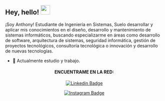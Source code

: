 <h2> Hey, hello! <img src="https://user-images.githubusercontent.com/70911022/183312043-095cc4b6-9fc5-4d34-9eb4-b21fa9de8e50.gif "width="30px"></h2>

¡Soy Anthony! Estudiante de Ingeniería en Sistemas, Suelo desarrollar y aplicar mis conocimientos en el diseño, desarrollo y mantenimiento de sistemas informáticos, buscando especializarme en áreas como desarrollo de software, arquitectura de sistemas, seguridad informática, gestión de proyectos tecnológicos, consultoría tecnológica o innovación y desarrollo de nuevas tecnologías.

- 🌱 Actualmente estudio y trabajo. 

<div align="center">
  <h4>ENCUENTRAME EN LA RED:</h4>
  
   [![Linkedin Badge](https://img.shields.io/badge/LinkedIn-0077B5?style=for-the-badge&logo=linkedin&logoColor=white)](https://www.linkedin.com/in/anthony-c-a12928111/)

   [![Instagram Badge](https://img.shields.io/badge/instagram-8A2BE2?style=for-the-badge&logo=instagram&logoColor=white)](https://www.instagram.com/thony_cm_18/)

  
</div>
